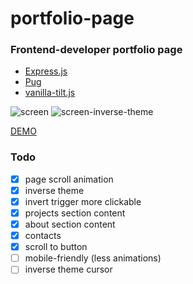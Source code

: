 # portfolio-page
### Frontend-developer portfolio page

* [Express.js](http://expressjs.com/)
* [Pug](https://pugjs.org/)
* [vanilla-tilt.js](https://github.com/micku7zu/vanilla-tilt.js/)


![screen](https://image.ibb.co/cs8DDR/portfolio_page_1.jpg)
![screen-inverse-theme](https://image.ibb.co/nLOftR/portfolio_page_2.jpg)

[DEMO](http://nextgtrgod.info/)


### Todo
- [x] page scroll animation
- [x] inverse theme
- [x] invert trigger more clickable
- [x] projects section content
- [x] about section content
- [x] contacts
- [x] scroll to button
- [ ] mobile-friendly (less animations)
- [ ] inverse theme cursor